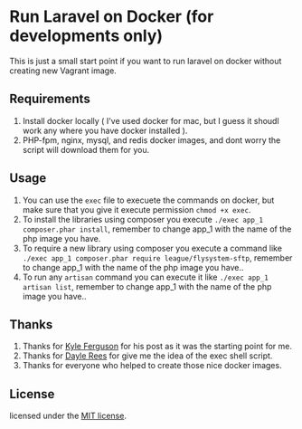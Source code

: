 # Run Laravel on Docker (for developments only)

This is just a small start point if you want to run laravel on docker without creating new Vagrant image.

## Requirements

1. Install docker locally ( I've used docker for mac, but I guess it shoudl work any where you have docker installed ).
1. PHP-fpm, nginx, mysql, and redis docker images, and dont worry the script will download them for you.

## Usage

1. You can use the `exec` file to execuete the commands on docker, but make sure that you give it execute permission `chmod +x exec`.
1. To install the libraries using composer you execute `./exec app_1 composer.phar install`, remember to change app_1 with the name of the php image you have.
1. To require a new library using composer you execute a command like `./exec app_1 composer.phar require league/flysystem-sftp`, remember to change app_1 with the name of the php image you have..
1. To run any `artisan` command you can execute it like `./exec app_1 artisan list`, remember to change app_1 with the name of the php image you have.. 

## Thanks

1. Thanks for [Kyle Ferguson](https://kyleferg.com/laravel-development-with-docker/) for his post as it was the starting point for me.
1. Thanks for [Dayle Rees](https://twitter.com/daylerees/status/767101286663725059) for give me the idea of the exec shell script.
1. Thanks for everyone who helped to create those nice docker images.

## License

licensed under the [MIT license](http://opensource.org/licenses/MIT).
